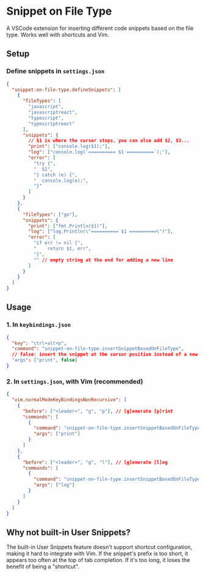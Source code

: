 # Snippet on File Type

A VSCode extension for inserting different code snippets based on the file type. Works well with shortcuts and Vim.

## Setup

### Define snippets in `settings.json`

```json
{
  "snippet-on-file-type.defineSnippets": [
    {
      "fileTypes": [
        "javascript",
        "javascriptreact",
        "typescript",
        "typescriptreact"
      ],
      "snippets": {
        // $1 is where the cursor stops, you can also add $2, $3...
        "print": ["console.log($1);"],
        "log": ["console.log(`========== $1 ==========`);"],
        "error": [
          "try {",
          "  $1",
          "} catch (e) {",
          "  console.log(e);",
          "}"
        ]
      }
    },
    {
      "fileTypes": ["go"],
      "snippets": {
        "print": ["fmt.Println($1)"],
        "log": ["log.Println(\"========== $1 ==========\")"],
        "error": [
          "if err != nil {",
          "    return $1, err",
          "}",
          "" // empty string at the end for adding a new line
        ]
      }
    }
  ]
}
```

## Usage

### 1. In `keybindings.json`

```json
{
  "key": "ctrl+alt+p",
  "command": "snippet-on-file-type.insertSnippetBasedOnFileType",
  // false: insert the snippet at the cursor position instead of a new line
  "args": ["print", false]
}
```

### 2. In `settings.json`, with Vim (recommended)

```json
{
  "vim.normalModeKeyBindingsNonRecursive": [
    {
      "before": ["<leader>", "g", "p"], // [g]enerate [p]rint
      "commands": [
        {
          "command": "snippet-on-file-type.insertSnippetBasedOnFileType",
          "args": ["print"]
        }
      ]
    },
    {
      "before": ["<leader>", "g", "l"], // [g]enerate [l]og
      "commands": [
        {
          "command": "snippet-on-file-type.insertSnippetBasedOnFileType",
          "args": ["log"]
        }
      ]
    }
  ]
}
```

## Why not built-in User Snippets?

The built-in User Snippets feature doesn't support shortcut configuration, making it hard to integrate with Vim. If the snippet's prefix is too short, it appears too often at the top of tab completion. If it's too long, it loses the benefit of being a "shortcut".
